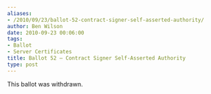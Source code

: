```yaml
---
aliases:
- /2010/09/23/ballot-52-contract-signer-self-asserted-authority/
author: Ben Wilson
date: 2010-09-23 00:06:00
tags:
- Ballot
- Server Certificates
title: Ballot 52 – Contract Signer Self-Asserted Authority
type: post
---
```


This ballot was withdrawn.